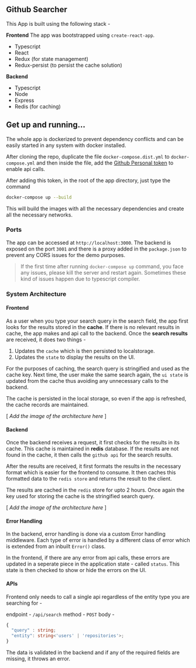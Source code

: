 ## Github Searcher

This App is built using the following stack -

**Frontend**
The app was bootstrapped using `create-react-app`.

- Typescript
- React
- Redux (for state management)
- Redux-persist (to persist the cache solution)

**Backend**

- Typescript
- Node
- Express
- Redis (for caching)

## Get up and running...

The whole app is dockerized to prevent dependency conflicts and can be easily started in any system with docker installed.

After cloning the repo, duplicate the file `docker-compose.dist.yml` to `docker-compose.yml` and then inside the file, add the [Github Personal token](https://docs.github.com/en/github/authenticating-to-github/creating-a-personal-access-token) to enable api calls.

After adding this token, in the root of the app directory, just type the command

```sh
docker-compose up --build
```

This will build the images with all the necessary dependencies and create all the necessary networks.

### Ports

The app can be accessed at `http://localhost:3000`. The backend is exposed on the port `3001` and there is a proxy added in the `package.json` to prevent any CORS issues for the demo purposes.

> If the first time after running `docker-compose up` command, you face any issues, please kill the server and restart again. Sometimes these kind of issues happen due to typescript compiler.

### System Architecture

#### Frontend

As a user when you type your search query in the search field, the app first looks for the results stored in the **cache**. If there is no relevant results in cache, the app makes and api call to the backend. Once the **search results** are received, it does two things -

1. Updates the `cache` which is then persisted to localstorage.
2. Updates the `state` to display the results on the UI.

For the purposes of caching, the search query is stringified and used as the cache key. Next time, the user make the same search again, the `ui state` is updated from the cache thus avoiding any unnecessary calls to the backend.

The cache is persisted in the local storage, so even if the app is refreshed, the cache records are maintained.

[ _Add the image of the architecture here_ ]

#### Backend

Once the backend receives a request, it first checks for the results in its cache. This cache is maintained in **redis** database. If the results are not found in the cache, it then calls the `github api` for the search results.

After the results are received, it first formats the results in the necessary format which is easier for the frontend to consume. It then caches this formatted data to the `redis store` and returns the result to the client.

The results are cached in the `redis` store for upto 2 hours. Once again the key used for storing the cache is the stringified search query.

[ _Add the image of the architecture here_ ]

#### Error Handling

In the backend, error handling is done via a custom Error handling middleware. Each type of error is handled by a different class of error which is extended from an inbuilt `Error()` class.

In the frontend, if there are any error from api calls, these errors are updated in a seperate piece in the application state - called `status`. This state is then checked to show or hide the errors on the UI.

#### APIs

Frontend only needs to call a single api regardless of the entity type you are searching for -

endpoint - `/api/search`
method - `POST`
body -

```typescript
{
  "query" : string;
  "entity": string<'users' | 'repositories'>;
}
```

The data is validated in the backend and if any of the required fields are missing, it throws an error.
